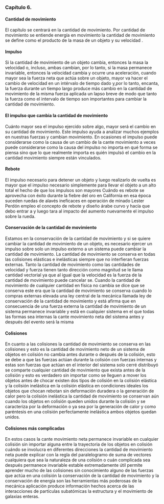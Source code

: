 ### Capítulo 6.

#### Cantidad de movimiento

El capítulo se centrará en la cantidad de movimiento. Por cantidad de movimiento se entiende energía en movimiento la cantidad de movimiento se define como el producto de la masa de un objeto y su velocidad .

#### Impulso

Si la cantidad de movimiento de un objeto cambia, entonces la masa la velocidad o, incluso, ambas cambian, por lo tanto, si la masa permanece invariable, entonces la velocidad cambia y ocurre una aceleración, cuando mayor sea la fuerza neta que actúa sobre un objeto, mayor va hacer el cambio de velocidad en un intérvalo de tiempo dado y,por lo tanto, encanta, la fuerza durante un tiempo largo produce más cambio en la cantidad de movimiento de la misma fuerza aplicada un lapso breve de modo que tanto la fuerza como el intervalo de tiempo son importantes para cambiar la cantidad de movimiento. 

#### El impulso que cambia la cantidad de movimiento

Cuánto mayor sea el impulso ejercido sobre algo, mayor será el cambio en su cantidad de movimiento. Este impulso ayuda a analizar muchos ejemplos en nuestras fuerzas y cambian movimiento. En ocasiones el impulso puede considerarse como la causa de un cambio de la cante movimiento a veces puede considerarse como la causa del impulso no importa en qué forma se piensa sino que lo que realmente importa es quién impulsó el cambio en la cantidad movimiento siempre están vinculados.

#### Rebote

El impulso necesario para detener un objeto y luego realizarlo de vuelta es mayor que el impulso necesario simplemente para llevar el objeto a un alto total el hecho de que los impulsos son mayores Cuándo es rebote se aprovecha con éxito durante la fiebre del oro en California en esa época suceden ruedas de alavés ineficaces en operación de minado Lester Perdón empleo el concepto de rebote y diseño árabe curvo y hacía que debo entrar a y luego tara al impacto del aumento nuevamente el impulso sobre la rueda.

#### Conservación de la cantidad de movimiento

Estamos en la conservación de la cantidad de movimiento y si se quiere cambiar la cantidad de movimiento de un objeto, es necesario ejercer un impulso sobre solo un impulso externo a un sistema puede cambiar la cantidad de movimiento. La cantidad de movimiento se conserva en todas las colisiones elásticas e inelásticas siempre que no interfieran fuerzas externas. Tanto la cantidad de movimiento como las cantidades de velocidad y fuerza tienen tanto dirección como magnitud se le llama cantidad vectorial ya que al igual que la velocidad es la fuerza de la cantidad de movimiento puede cancelar se. Cuando la cantidad de movimiento de cualquier cantidad en física no cambia se dice que se conserva este era que la cantidad de movimiento se conserva cuando lo compras externas elevada una ley central de la mecánica llamada ley de conservación de la cantidad de movimiento y está afirma que en consecuencia de una fuerza externa la cantidad de movimiento de un sistema permanece invariable y está en cualquier sistema en el que todas las formas sea internas la cante movimiento neta del sistema antes y después del evento será la misma

#### Colisiones

En cuanto a las colisiones la cantidad de movimiento se conserva en las colisiones y esto es la cantidad de movimiento neto de un sistema de objetos en colisión no cambia antes durante o después de la colisión, esto se debe a que las fuerzas actúan durante la colisión con fuerzas internas y estas son fuerzas que actúan en el interior del sistema solo cerré distribuyó se comparte cualquier cantidad de movimiento que exista antes de la colisión y esto es verdadero sin importar como se lleguen a mover los objetos antes de chocar existen dos tipos de colisión en la colisión elástica y la colisión inelástica en la colisión elástica en condiciones ideales los objetos que chocan rebotan sin deformación duradera o la generación de calor pero la colisión inelástica la cantidad de movimiento se conservan aún cuando los objetos en colisión queden unidos durante la colisión y se caracteriza por la deformación o ya sea por la generación de calor y como paréntesis en una colisión perfectamente inelástica ambos objetos quedan unidos.

#### Colisiones más complicadas

En estos casos la cante movimiento neta permanece invariable en cualquier colisión sin importar alguna entre la trayectoria de los objetos en colisión cuándo se involucra en diferentes direcciones la cantidad de movimiento neta puede explicar con la regla del paralelogramo de suma de vectores cualquiera que sea la naturaleza de una colisión o cuán complicada sea después permanece invariable estable extremadamente útil permite aprender mucho de las colisiones sin conocimiento alguno de las fuerzas que actúa en una colisión la conservación de la cantidad de movimiento y la conservación de energía son las herramientas más poderosas de la mecánica aplicación produce información hechos acerca de las interacciones de partículas subatómicas la estructura y el movimiento de galaxias enteras.